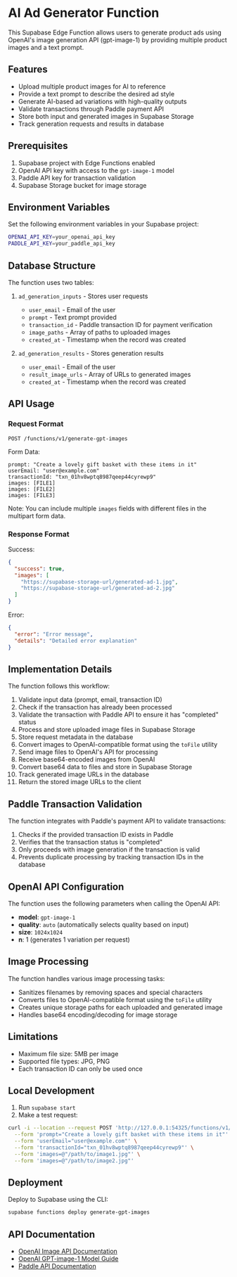 # AI Ad Generator Function

This Supabase Edge Function allows users to generate product ads using OpenAI's image generation API (gpt-image-1) by providing multiple product images and a text prompt.

## Features

- Upload multiple product images for AI to reference
- Provide a text prompt to describe the desired ad style
- Generate AI-based ad variations with high-quality outputs
- Validate transactions through Paddle payment API
- Store both input and generated images in Supabase Storage
- Track generation requests and results in database

## Prerequisites

1. Supabase project with Edge Functions enabled
2. OpenAI API key with access to the `gpt-image-1` model
3. Paddle API key for transaction validation
4. Supabase Storage bucket for image storage

## Environment Variables

Set the following environment variables in your Supabase project:

```bash
OPENAI_API_KEY=your_openai_api_key
PADDLE_API_KEY=your_paddle_api_key
```

## Database Structure

The function uses two tables:

1. `ad_generation_inputs` - Stores user requests
   - `user_email` - Email of the user
   - `prompt` - Text prompt provided
   - `transaction_id` - Paddle transaction ID for payment verification
   - `image_paths` - Array of paths to uploaded images
   - `created_at` - Timestamp when the record was created

2. `ad_generation_results` - Stores generation results
   - `user_email` - Email of the user
   - `result_image_urls` - Array of URLs to generated images
   - `created_at` - Timestamp when the record was created

## API Usage

### Request Format

```
POST /functions/v1/generate-gpt-images
```

Form Data:
```
prompt: "Create a lovely gift basket with these items in it"
userEmail: "user@example.com"
transactionId: "txn_01hv8wptq8987qeep44cyrewp9"
images: [FILE1]
images: [FILE2]
images: [FILE3]
```

Note: You can include multiple `images` fields with different files in the multipart form data.

### Response Format

Success:
```json
{
  "success": true,
  "images": [
    "https://supabase-storage-url/generated-ad-1.jpg",
    "https://supabase-storage-url/generated-ad-2.jpg"
  ]
}
```

Error:
```json
{
  "error": "Error message",
  "details": "Detailed error explanation"
}
```

## Implementation Details

The function follows this workflow:

1. Validate input data (prompt, email, transaction ID)
2. Check if the transaction has already been processed
3. Validate the transaction with Paddle API to ensure it has "completed" status
4. Process and store uploaded image files in Supabase Storage
5. Store request metadata in the database
6. Convert images to OpenAI-compatible format using the `toFile` utility
7. Send image files to OpenAI's API for processing
8. Receive base64-encoded images from OpenAI
9. Convert base64 data to files and store in Supabase Storage
10. Track generated image URLs in the database
11. Return the stored image URLs to the client

## Paddle Transaction Validation

The function integrates with Paddle's payment API to validate transactions:

1. Checks if the provided transaction ID exists in Paddle
2. Verifies that the transaction status is "completed"
3. Only proceeds with image generation if the transaction is valid
4. Prevents duplicate processing by tracking transaction IDs in the database

## OpenAI API Configuration

The function uses the following parameters when calling the OpenAI API:

- **model**: `gpt-image-1`
- **quality**: `auto` (automatically selects quality based on input)
- **size**: `1024x1024`
- **n**: 1 (generates 1 variation per request)

## Image Processing

The function handles various image processing tasks:

- Sanitizes filenames by removing spaces and special characters
- Converts files to OpenAI-compatible format using the `toFile` utility
- Creates unique storage paths for each uploaded and generated image
- Handles base64 encoding/decoding for image storage

## Limitations

- Maximum file size: 5MB per image
- Supported file types: JPG, PNG
- Each transaction ID can only be used once

## Local Development

1. Run `supabase start`
2. Make a test request:

```bash
curl -i --location --request POST 'http://127.0.0.1:54325/functions/v1/generate-gpt-images' \
  --form 'prompt="Create a lovely gift basket with these items in it"' \
  --form 'userEmail="user@example.com"' \
  --form 'transactionId="txn_01hv8wptq8987qeep44cyrewp9"' \
  --form 'images=@"/path/to/image1.jpg"' \
  --form 'images=@"/path/to/image2.jpg"'
```

## Deployment

Deploy to Supabase using the CLI:

```bash
supabase functions deploy generate-gpt-images
```

## API Documentation

- [OpenAI Image API Documentation](https://platform.openai.com/docs/api-reference/images/create)
- [OpenAI GPT-image-1 Model Guide](https://platform.openai.com/docs/guides/image-generation?image-generation-model=gpt-image-1)
- [Paddle API Documentation](https://developer.paddle.com/api-reference/transactions/get-a-transaction)